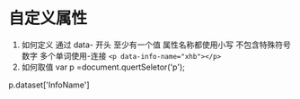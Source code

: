 # 自定义属性
1. 如何定义
通过 data- 开头  至少有一个值
属性名称都使用小写 不包含特殊符号 数字 多个单词使用-连接
`<p data-info-name="xhb"></p>`
2. 如何取值
var p =document.quertSeletor('p');
<!-- 自定义属性 都放在dataset这个数组里面 通过驼峰命名法 取值-->
p.dataset['InfoName']